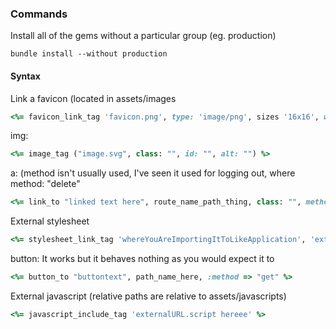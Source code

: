 ### Commands

Install all of the gems without a particular group (eg. production)

`bundle install --without production`



#### Syntax

Link a favicon (located in assets/images

``` Ruby
<%= favicon_link_tag 'favicon.png', type: 'image/png', sizes '16x16', width: '16px' %>
```

img:

``` Ruby
<%= image_tag ("image.svg", class: "", id: "", alt: "") %>
```

a: (method isn't usually used, I've seen it used for logging out, where method: "delete"

``` Ruby
<%= link_to "linked text here", route_name_path_thing, class: "", method: "" %>
```

External stylesheet

``` Ruby
<%= stylesheet_link_tag 'whereYouAreImportingItToLikeApplication', 'external URL', type: 'text/css' %>
```

button: It works but it behaves nothing as you would expect it to

``` Ruby
<%= button_to "buttontext", path_name_here, :method => "get" %>
```

External javascript (relative paths are relative to assets/javascripts)

``` Ruby
<%= javascript_include_tag 'externalURL.script hereee' %>
```